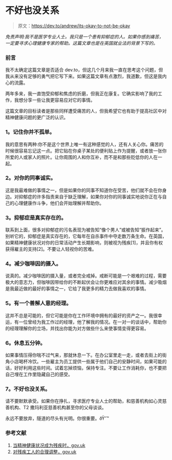 # 不好也没关系

> 原文：<https://dev.to/andrew/its-okay-to-not-be-okay>

*免责声明:我不是医学专业人士。我只是一个患有抑郁症的人。如果你感到痛苦，一定要寻求心理健康专家的帮助。这篇文章也是在英国就业法的背景下写的。*

### 前言

我不太确定这篇文章是否适合 dev.to，但这几个月来我一直在思考这个问题，但我从来没有足够的勇气把它写下来。如果这篇文章有点激烈，我道歉，但这是我内心的流露。

两年多来，我一直饱受抑郁和焦虑的折磨，但我正在康复。它确实影响了我的工作，我想分享一些让我更容易应对它的事情。

这篇文章的目标读者是那些同样遭受痛苦的人，但我希望它也有助于提高社区中对精神健康问题的更广泛的认识。

### 1。记住你并不孤单。

我的意思有两种:你不是这个世界上唯一有这种感觉的人，还有人关心你。痛苦的时候很容易忘记这一点。把它贴在你桌子某处的便利贴上作为提醒，或者放一张你所爱的人或家人的照片。让你周围的人和你互补，而不是和那些贬低你的人在一起。

### 2。对你的同事诚实。

这是我最难做的事情之一，但是如果你的同事不知道你在受苦，他们就不会在你身边。对抑郁症的许多指责来自于缺乏理解，如果你对你的同事诚实地说你正在与自己的心理健康作斗争，他们会开始理解并帮助你。

### 3。抑郁症是真实存在的。

联系到上面，很多对抑郁症的污名表现为被告知“像个男人”或被告知“振作起来”。别听它的，抑郁症是真实存在的，它每年在自杀事件中夺走数万条生命。在英国，如果精神健康状况对你的日常活动产生长期影响，则被视为残疾[1]，并且你有权获得雇主的支持[2]。不要让人轻视你的苦难。

### 4。减少咖啡因的摄入。

说真的。减少咖啡因的摄入量，或者完全戒掉。戒断可能是一个艰难的过程，需要极大的意志力，但咖啡因带给你的不断起伏会让你更难应对其余的事情。减少吸烟是我最近做的最好的事情之一，它给了我更多的精力去做我喜欢的事情。

### 5。有一个善解人意的经理。

这并不总是可能的，但它可能是你在工作环境中拥有的最好的资产之一。我很幸运，有一位曾经为我工作过的经理，他了解我的情况。在一对一的谈话中，帮助你的经理理解你的立场，并找出你能为对方做些什么来使事情变得更容易。

### 6。休息五分钟。

如果事情压得你喘不过气来，那就休息一下。在办公室里走一走，或者去街上的街角小店喝杯冷饮。一些雇主为员工提供一些属于他们自己的安静时间，如果可能的话，好好利用这些时间。试着忘掉烦恼，保持专注。不要让工作消耗你，也不要把自己埋在工作里隐藏自己的感受。

### 7。不好也没关系。

请不要默默承受。如果你在挣扎，寻求医疗专业人士的帮助，和慈善机构如心灵慈善机构、T2 撒玛利亚慈善机构甚至你的父母谈谈。

永远不要放弃，隧道的尽头有光明。你很重要。ðŸ'™

### 参考文献

1.  [当精神健康状况成为残疾时，gov.uk](https://www.gov.uk/when-mental-health-condition-becomes-disability)
2.  [对残疾工人的合理调整，gov.uk](https://www.gov.uk/when-mental-health-condition-becomes-disability)